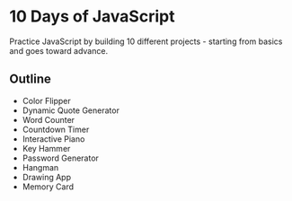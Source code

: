 # 10 Days of JavaScript

Practice JavaScript by building 10 different projects - starting from basics and goes toward advance.

## Outline
- Color Flipper
- Dynamic Quote Generator
- Word Counter
- Countdown Timer
- Interactive Piano
- Key Hammer
- Password Generator
- Hangman
- Drawing App
- Memory Card